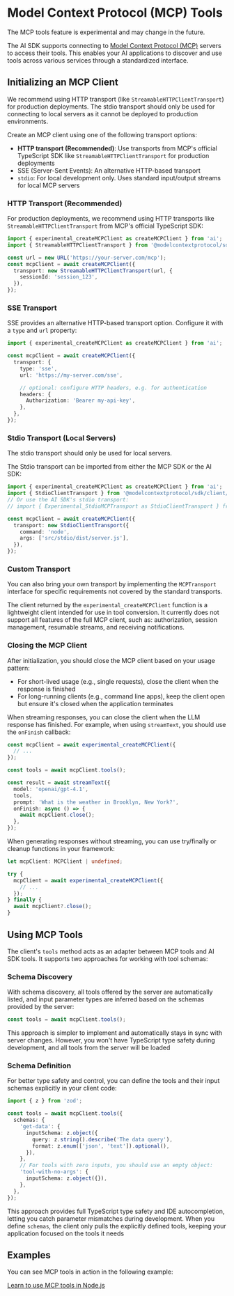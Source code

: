 # Model Context Protocol (MCP) Tools

The MCP tools feature is experimental and may change in the future.

The AI SDK supports connecting to [Model Context Protocol (MCP)](https://modelcontextprotocol.io/) servers to access their tools.
This enables your AI applications to discover and use tools across various services through a standardized interface.

## Initializing an MCP Client

We recommend using HTTP transport (like `StreamableHTTPClientTransport`) for production deployments. The stdio transport should only be used for connecting to local servers as it cannot be deployed to production environments.

Create an MCP client using one of the following transport options:

- **HTTP transport (Recommended)**: Use transports from MCP's official TypeScript SDK like `StreamableHTTPClientTransport` for production deployments
- SSE (Server-Sent Events): An alternative HTTP-based transport
- `stdio`: For local development only. Uses standard input/output streams for local MCP servers

### HTTP Transport (Recommended)

For production deployments, we recommend using HTTP transports like `StreamableHTTPClientTransport` from MCP's official TypeScript SDK:

```typescript
import { experimental_createMCPClient as createMCPClient } from 'ai';
import { StreamableHTTPClientTransport } from '@modelcontextprotocol/sdk/client/streamableHttp.js';

const url = new URL('https://your-server.com/mcp');
const mcpClient = await createMCPClient({
  transport: new StreamableHTTPClientTransport(url, {
    sessionId: 'session_123',
  }),
});
```

### SSE Transport

SSE provides an alternative HTTP-based transport option. Configure it with a `type` and `url` property:

```typescript
import { experimental_createMCPClient as createMCPClient } from 'ai';

const mcpClient = await createMCPClient({
  transport: {
    type: 'sse',
    url: 'https://my-server.com/sse',

    // optional: configure HTTP headers, e.g. for authentication
    headers: {
      Authorization: 'Bearer my-api-key',
    },
  },
});
```

### Stdio Transport (Local Servers)

The stdio transport should only be used for local servers.

The Stdio transport can be imported from either the MCP SDK or the AI SDK:

```typescript
import { experimental_createMCPClient as createMCPClient } from 'ai';
import { StdioClientTransport } from '@modelcontextprotocol/sdk/client/stdio.js';
// Or use the AI SDK's stdio transport:
// import { Experimental_StdioMCPTransport as StdioClientTransport } from 'ai/mcp-stdio';

const mcpClient = await createMCPClient({
  transport: new StdioClientTransport({
    command: 'node',
    args: ['src/stdio/dist/server.js'],
  }),
});
```

### Custom Transport

You can also bring your own transport by implementing the `MCPTransport` interface for specific requirements not covered by the standard transports.

The client returned by the `experimental_createMCPClient` function is a
lightweight client intended for use in tool conversion. It currently does not
support all features of the full MCP client, such as: authorization, session
management, resumable streams, and receiving notifications.

### Closing the MCP Client

After initialization, you should close the MCP client based on your usage pattern:

- For short-lived usage (e.g., single requests), close the client when the response is finished
- For long-running clients (e.g., command line apps), keep the client open but ensure it's closed when the application terminates

When streaming responses, you can close the client when the LLM response has finished. For example, when using `streamText`, you should use the `onFinish` callback:

```typescript
const mcpClient = await experimental_createMCPClient({
  // ...
});

const tools = await mcpClient.tools();

const result = await streamText({
  model: 'openai/gpt-4.1',
  tools,
  prompt: 'What is the weather in Brooklyn, New York?',
  onFinish: async () => {
    await mcpClient.close();
  },
});
```

When generating responses without streaming, you can use try/finally or cleanup functions in your framework:

```typescript
let mcpClient: MCPClient | undefined;

try {
  mcpClient = await experimental_createMCPClient({
    // ...
  });
} finally {
  await mcpClient?.close();
}
```

## Using MCP Tools

The client's `tools` method acts as an adapter between MCP tools and AI SDK tools. It supports two approaches for working with tool schemas:

### Schema Discovery

With schema discovery, all tools offered by the server are automatically listed, and input parameter types are inferred based on the schemas provided by the server:

```typescript
const tools = await mcpClient.tools();
```

This approach is simpler to implement and automatically stays in sync with server changes. However, you won't have TypeScript type safety during development, and all tools from the server will be loaded

### Schema Definition

For better type safety and control, you can define the tools and their input schemas explicitly in your client code:

```typescript
import { z } from 'zod';

const tools = await mcpClient.tools({
  schemas: {
    'get-data': {
      inputSchema: z.object({
        query: z.string().describe('The data query'),
        format: z.enum(['json', 'text']).optional(),
      }),
    },
    // For tools with zero inputs, you should use an empty object:
    'tool-with-no-args': {
      inputSchema: z.object({}),
    },
  },
});
```

This approach provides full TypeScript type safety and IDE autocompletion, letting you catch parameter mismatches during development. When you define `schemas`, the client only pulls the explicitly defined tools, keeping your application focused on the tools it needs

## Examples

You can see MCP tools in action in the following example:

[Learn to use MCP tools in Node.js](/cookbook/node/mcp-tools)
